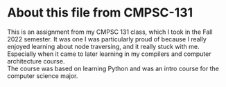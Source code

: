 # About this file from CMPSC-131
This is an assignment from my CMPSC 131 class, which I took in the Fall 2022 semester. It was one I was particularly proud of because I really enjoyed learning about node traversing, and it really stuck with me. Especially when it came to later learning in my compilers and computer architecture course.    
The course was based on learning Python and was an intro course for the computer science major.
